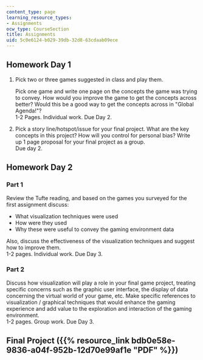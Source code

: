 ```yaml
---
content_type: page
learning_resource_types:
- Assignments
ocw_type: CourseSection
title: Assignments
uid: 5c0e6124-b029-39db-32d8-63cdaab09ece
---
```


Homework Day 1
--------------

1.  Pick two or three games suggested in class and play them.  
      
    Pick one game and write one page on the concepts the game was trying to convey. How would you improve the game to get the concepts across better? Would this be a good way to get the concepts across in "Global Agenda!"?  
    1-2 Pages. Individual work. Due Day 2.
2.  Pick a story line/hotspot/issue for your final project. What are the key concepts in this project? How will you control for personal bias? Write up 1 page proposal for your final project as a group.  
    Due day 2.

Homework Day 2
--------------

### Part 1

Review the Tufte reading, and based on the games you surveyed for the first assignment discuss:

*   What visualization techniques were used
*   How were they used
*   Why these were useful to convey the gaming environment data

Also, discuss the effectiveness of the visualization techniques and suggest how to improve them.  
1-2 pages. Individual work. Due Day 3.

### Part 2

Discuss how visualization will play a role in your final game project, treating specific concerns such as the graphic user interface, the display of data concerning the virtual world of your game, etc. Make specific references to visualization / graphical techniques that would enhance the gaming experience and add value to the exploration and interaction of the gaming environment.  
1-2 pages. Group work. Due Day 3.

Final Project ({{% resource_link bdb0e58e-9836-a04f-952b-12d70e99af1e "PDF" %}})
--------------------------------------------------------------